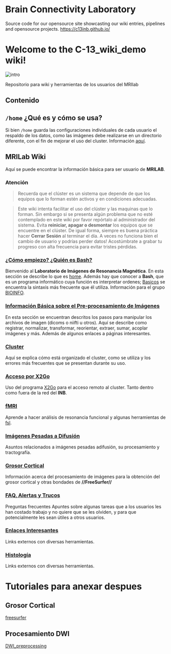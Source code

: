# Brain Connectivity Laboratory
Source code for our opensource site showcasting our wiki entries, pipelines and opensource projects.
https://c13inb.github.io/

# Welcome to the C-13_wiki_demo wiki!
![intro](https://farm5.staticflickr.com/4674/24783541397_0aaf0dcf80_z.jpg)  

Repositorio para wiki  y herramientas de los usuarios del MRIlab   

## Contenido  
## `/home` ¿Qué es y cómo se usa?
Si bien `/home` guarda las configuraciones individuales de cada usuario el respaldo de los datos, como las imágenes debe realizarse en un directorio diferente, con el fin de mejorar el uso del cluster. Información  [aquí](https://github.com/rcruces/C-13_wiki_demo/wiki).

## MRILab Wiki

Aquí se puede encontrar la información básica para ser usuario de **MRILAB**. 

### Atención

>Recuerda que el clúster es un sistema que depende de que los equipos que lo
forman estén activos y en condiciones adecuadas. 

>Este wiki intenta facilitar el uso del clúster y las maquinas que lo forman.
Sin embargo si se presenta algún problema que no esté contemplado en este wiki
por favor repórtalo al administrador del sistema. Evita __reiniciar, apagar o
desmontar__ los equipos que se encuentre en el clúster. De igual forma, siempre es buena práctica hacer **Cerrar Sesión** al terminar el día. A veces no funciona bien el cambio de usuario y podrías perder datos! Acostúmbrate a grabar tu progreso con alta frecuencia para evitar tristes pérdidas.


### [¿Cómo empiezo? ¿Quién es Bash?](?id=bash) ###
Bienvenido al **Laboratorio de Imágenes de Resonancia Magnética**. 
En esta sección se describe lo que es [home](?id=home). Además hay que conocer a **Bash**, que es un programa informático cuya función es interpretar ordenes; [Basicos](https://github.com/rcruces/C-13_wiki_demo/wiki/Basicos) se encuentra la sintaxis más frecuente que él utiliza. Información para el grupo [BIOINFO](https://github.com/rcruces/C-13_wiki_demo/wiki/Bioinfo).


### [Información Básica sobre el Pre-procesamiento de Imágenes](?id=image) ###
En esta sección se encuentran descritos los pasos para manipular los archivos de imagen (dicoms o niifti u otros). Aquí se describe como registrar, normalizar, transformar, reorientar, extraer, sumar, acoplar imágenes y más. Además de algunos enlaces a páginas interesantes.


### [Cluster](https://github.com/rcruces/C-13_wiki_demo/wiki/Cluster) ### 
Aquí se explica cómo está organizado el cluster, como se utiliza y los errores más frecuentes que se presentan durante su uso.

### [Acceso por X2Go](https://github.com/rcruces/C-13_wiki_demo/wiki/X2Go) ###

Uso del programa [X2Go](http://wiki.x2go.org/doku.php) para el acceso remoto al cluster. Tanto dentro como fuera de la red del **INB**.

### [fMRI](?id=fMRI)
Aprende a hacer análisis de resonancia funcional y algunas herramientas de [fsl](http://fsl.fmrib.ox.ac.uk/fsl/fslwiki/).


### [Imágenes Pesadas a Difusión](?id=difusion)
Asuntos relacionados a imágenes pesadas adifusión, su procesamiento y tractografía.

### [Grosor Cortical](?id=grosorcortical)
Información acerca del procesamiento de imágenes para la obtención del grosor cortical y otras bondades de **//FreeSurfer//**

### [FAQ,  Alertas y Trucos](https://github.com/rcruces/C-13_wiki_demo/wiki/FAQ,-Trucos-y-Alertas)
Preguntas frecuentes
Apuntes sobre algunas tareas que a los usuarios les han costado trabajo y no quiere que se les olviden, y para que potencialmente les sean útiles a otros usuarios. 


### [Enlaces Interesantes](?id=enlaces) ###
Links externos con diversas herramientas.

### [Histología](?id=histología) ###
Links externos con diversas herramientas.


# Tutoriales para anexar despues
## Grosor Cortical  
[freesurfer](https://github.com/rcruces/MRI_analytic_tools/tree/master/Freesurfer_preprocessing)
  
## Procesamiento DWI  
[DWI_preprocessing](https://github.com/rcruces/MRI_analytic_tools/tree/master/DWI_preprocessing)



